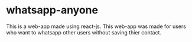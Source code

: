 # whatsapp-anyone
This is a web-app made using react-js.
This web-app was made for users who want to whatsapp other users without saving thier contact.
